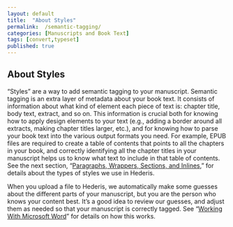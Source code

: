```yaml
---
layout: default
title:  "About Styles"
permalink:  /semantic-tagging/
categories: [Manuscripts and Book Text]
tags: [convert,typeset]
published: true
---
```


<section data-type="chapter" class="hsecchapter" data-hederis-type="hsecchapter" id="semantic-tagging" data-pi-attrs="id: semantic-tagging; data-tags: convert,typeset;" role="doc-chapter" data-tags="convert,typeset" data-author-name=" " data-book-title=" " title="About Styles"><h1 data-hederis-type="hblkchaptitle" class="hblkchaptitle" id="pAf79Uldu">About Styles</h1><p class="hblkp" data-hederis-type="hblkp" id="pMSeKCHH7">&#8220;Styles&#8221; are a way to add semantic tagging to your manuscript. Semantic tagging is an extra layer of metadata about your book text. It consists of information about what kind of element each piece of text is: chapter title, body text, extract, and so on. This information is crucial both for knowing how to apply design elements to your text (e.g., adding a border around all extracts, making chapter titles larger, etc.), and for knowing how to parse your book text into the various output formats you need. For example, EPUB files are required to create a table of contents that points to all the chapters in your book, and correctly identifying all the chapter titles in your manuscript helps us to know what text to include in that table of contents. See the next section, &#8220;<a href="{% post_url 2020-07-29-11-ParagraphsWrappersSectionsandInlines %}" data-hederis-type="hspana" id="pI0phwya9"><span class="Hyperlink" data-hederis-type="hspnspan" id="pvQrm1w7O">Paragraphs, Wrappers, Sections, and Inlines</span></a>,&#8221; for details about the types of styles we use in Hederis.</p><p class="hblkp" data-hederis-type="hblkp" id="plSywVKWN">When you upload a file to Hederis, we automatically make some guesses about the different parts of your manuscript, but you are the person who knows your content best. It&#8217;s a good idea to review our guesses, and adjust them as needed so that your manuscript is correctly tagged. See &#8220;<a href="{% post_url 2020-07-29-13-WorkingwithMicrosoftWord %}" data-hederis-type="hspana" id="ppS7YMNfB"><span class="Hyperlink" data-hederis-type="hspnspan" id="ppOaYwlKS">Working With Microsoft Word</span></a>&#8221; for details on how this works.</p></section>